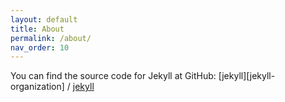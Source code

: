 ```yaml
---
layout: default
title: About
permalink: /about/
nav_order: 10
---
```





You can find the source code for Jekyll at GitHub:
[jekyll][jekyll-organization] /
[jekyll](https://github.com/jekyll/jekyll)
